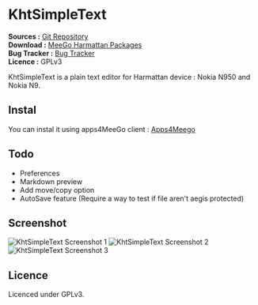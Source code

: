 KhtSimpleText
===========

**Sources :** [Git Repository][1]  
**Download :** [MeeGo Harmattan Packages][7]  
**Bug Tracker :** [Bug Tracker][3]  
**Licence :** GPLv3

KhtSimpleText is a plain text editor for Harmattan device : Nokia N950 and Nokia N9.

Instal
---------
You can instal it using apps4MeeGo client : [Apps4Meego][7]

Todo
---------

  * Preferences
  * Markdown preview
  * Add move/copy option
  * AutoSave feature (Require a way to test if file aren't aegis protected)


Screenshot
---------

![KhtSimpleText Screenshot 1][4]
![KhtSimpleText Screenshot 2][5]
![KhtSimpleText Screenshot 3][6]

Licence
---------

Licenced under GPLv3.

[1]:https://github.com/khertan/KhtSimpleText/
[3]:https://github.com/khertan/KhtSimpleText/issues
[4]:http://khertan.net/medias/khtsimpletext_screenshot_1.png
[5]:http://khertan.net/medias/khtsimpletext_screenshot_2.png
[6]:http://khertan.net/medias/khtsimpletext_screenshot_3.png
[7]:http://apps.formeego.com/staging/applications/n9/pr1.0/harmattan/Utilities/khtsimpletext/